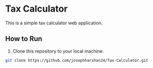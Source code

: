 # Tax Calculator

This is a simple tax calculator web application.

## How to Run

1. Clone this repository to your local machine:

```bash
git clone https://github.com/josephharshan24/Tax-Calculator.git

